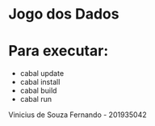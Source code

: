 # Jogo dos Dados

# Para executar:

- cabal update
- cabal install
- cabal build
- cabal run

Vinicius de Souza Fernando - 201935042

